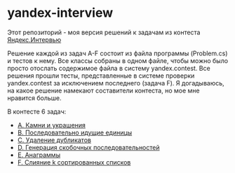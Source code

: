 # yandex-interview
Этот репозиторий - моя версия решений к задачам из контеста [Яндекс.Интервью](https://contest.yandex.ru/contest/8458/)

Решение каждой из задач A-F состоит из файла программы (Problem.cs) и тестов к нему. Все классы собраны в одном файле, чтобы можно было просто отослать содержимое файла в систему yandex.contest. Все решения прошли тесты, представленные в системе проверки yandex.contest за исключением последнего (задача F). Я догадываюсь, на какое решение намекают составители контеста, но мое мне нравится больше.

В контесте 6 задач:
- [A. Камни и украшения](src/A_StonesAndJewelry/Description.md)
- [B. Последовательно идущие единицы](src/B_Consequent1s/Description.md)
- [C. Удаление дубликатов](src/C_Duplicates/Description.md)
- [D. Генерация скобочных последовательностей](src/D_Brackets/Description.md)
- [E. Анаграммы](src/E_Anagrams/Description.md)
- [F. Слияние k сортированных списков](src/F_MergeSort/Description.md)